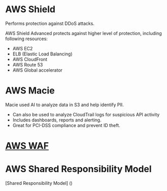 # AWS Shield
Performs protection against DDoS attacks.

AWS Shield Advanced protects against higher level of protection, including following resources:
- AWS EC2
- ELB (Elastic Load Balancing)
- AWS CloudFront
- AWS Route 53
- AWS Global accelerator


# AWS Macie

 Macie used AI to analyze data in S3 and help identify PII.
- Can also be used to analyze CloudTrail logs for suspicious API activity
- Includes dashboards, reports and alerting.
- Great for PCI-DSS compliance and prevent ID theft.

# [AWS WAF](../application/WAF.markdown)


# AWS Shared Responsibility Model

[Shared Responsibility Model] ()